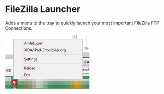 FileZilla Launcher
============

Adds a menu to the tray to quickly launch your most important FileZilla FTP Connections.

![FileZilla Launcher](https://raw.githubusercontent.com/XIDA/windowstools/master/help/filezillaLauncher/images/filezillaLauncher_01.png)


